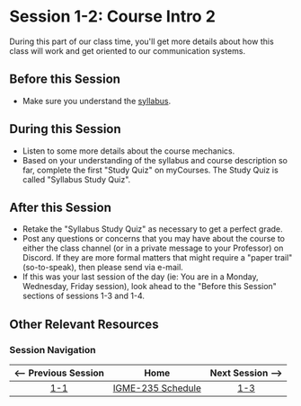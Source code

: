 # Session 1-2: Course Intro 2

During this part of our class time, you'll get more details about how this class will work and get oriented to our communication systems.

## Before this Session

- Make sure you understand the [syllabus](../syllabus.md).

## During this Session
- Listen to some more details about the course mechanics.
- Based on your understanding of the syllabus and course description so far, complete the first "Study Quiz" on myCourses.  The Study Quiz is called "Syllabus Study Quiz".

## After this Session
- Retake the "Syllabus Study Quiz" as necessary to get a perfect grade.
- Post any questions or concerns that you may have about the course to either the class channel (or in a private message to your Professor) on Discord. If they are more formal matters that might require a "paper trail" (so-to-speak), then please send via e-mail.
- If this was your last session of the day (ie: You are in a Monday, Wednesday, Friday session), look ahead to the "Before this Session" sections of sessions 1-3 and 1-4.

## Other Relevant Resources

### Session Navigation

| <-- Previous Session |               Home                  | Next Session --> |
|:--------------------:|:-----------------------------------:|:----------------:|
|  [1-1](1-1.md)       | [IGME-235 Schedule](../schedule.md) |   [1-3](1-3.md)  |
